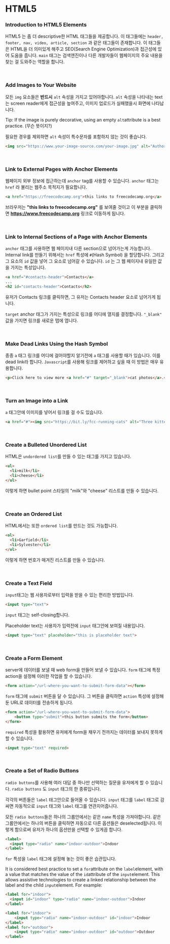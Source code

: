 # HTML5

### Introduction to HTML5 Elements

HTML5 는 좀 더 descriptive한 HTML 태그들을 제공합니다. 이 태그들에는 `header, footer, nav, video, article, section`  과 같은 태그들이 존재합니다. 이 태그들은 HTML을 더 의미있게 해주고 SEO(Search Engine Optimization)과 접근성에 있어 도움을 줍니다. `main` 태그는 검색엔진이나 다른 개발자들이 웹페이지의 주요 내용을 찾는 걸 도와주는 역할을 합니다.

<br>

### Add Images to Your Website

모든 `img` 요소들은 **반드시** `alt`  속성을 가지고 있어야합니다. `alt` 속성을 나타내는 text는 screen reader에게 접근성을 높여주고, 이미지 업로드가 실패했을시 화면에 나타납니다. 

Tip: If the image is purely decorative, using an empty `alt`attribute is a best practice. (무슨 뜻이지?)

필요한 경우를 제외하면 `alt` 속성이 특수문자를 포함하지 않는 것이 좋습니다.

```html
<img src="https://www.your-image-source.com/your-image.jpg" alt="Author standing on a beach with two thumbs up.">
```

<br>

### Link to External Pages with Anchor Elements

웹페이지 외부 정보에 접근하는데 `anchor` tag를 사용할 수 있습니다. `anchor` 태그는 `href` 라 불리는 웹주소 목적지가 필요합니다.

```html
<a href="https://freecodecamp.org">this links to freecodecamp.org</a>
```

브라우저는 **"this links to freecodecamp.org"** 를 보여줄 것이고 이 부분을 클릭하면 **https://www.freecodecamp.org** 링크로 이동하게 됩니다.

<br>

###  Link to Internal Sections of a Page with Anchor Elements

`anchor` 태그를 사용하면 웹 페이지내 다른 section으로 넘어가는게 가능합니다. Internal link를 만들기 위해서는 `href` 특성에 `#`(Hash Symbol) 을 할당합니다. 그리고 그 요소의 `id` 값을 넣어 그 요소로 넘어갈 수 있습니다. `id` 는 그 웹 페이지내 유일한 값을 가지는 특성입니다.

```html
<a href="#contacts-header">Contacts</a>
...
<h2 id="contacts-header">Contacts</h2>
```

유저가 Contacts 링크를 클릭하면, 그 유저는 Contacts header 요소로 넘어가게 됩니다.

`target` anchor 태그가 가지는 특성으로 링크를 어디에 열지를 결정합니다. `"_blank"` 값을 가지면 링크를 새로운 탭에 엽니다.

<br>

### Make Dead Links Using the Hash Symbol

종종 `a` 태그 링크를 어디에 걸어야할지 알기전에 `a` 태그를 사용할 때가 있습니다. 이를 dead link라 합니다. `Javascript`를 사용해 링크를 제어하고 싶을 때 이 방법은 매우 유용합니다. 

```html
<p>Click here to view more <a href="#" target="_blank">cat photos</a>.</p>
```

<br>

### Turn an Image into a Link

`a` 태그안에 이미지를 넣어서 링크를 걸 수도 있습니다.

```html
<a href="#"><img src="https://bit.ly/fcc-running-cats" alt="Three kittens running towards the camera."></a>
```

<br>

### Create a Bulleted Unordered List

HTML은 `undordered list`를 만들 수 있는 태그를 가지고 있습니다.

```html
<ul>
  <li>milk</li>
  <li>cheese</li>
</ul>
```

이렇게 하면 bullet point 스타일의 "milk"와 "cheese" 리스트를 만들 수 있습니다.

<br>

### Create an Ordered List

HTML에서는 또한 `ordered list`를 만드는 것도 가능합니다.

```html
<ol>
  <li>Garfield</li>
  <li>Sylvester</li>
</ol>
```

 이렇게 하면 번호가 매겨진 리스트를 만들 수 있습니다.

<br>

### Create a Text Field

`input`태그는 웹 사용자로부터 입력을 받을 수 있는 편리한 방법입니다.

```html
<input type="text">
```

`input` 태그는 self-closing합니다.

Placeholder text는 사용자가 입력전에 `input` 태그안에 보여질 내용입니다.

```html
<input type="text" placeholder="this is placeholder text">
```

<br>

###  Create a Form Element

server에 데이터를 보낼 때 web form을 만들어 보낼 수 있습니다. `form` 태그에 특정 action을 설정해 이러한 작업을 할 수 있습니다. 

```html
<form action="/url-where-you-want-to-submit-form-data"></form>
```

`form` 태그에 `submit` 버튼을 달 수 있습니다. 그 버튼을 클릭하면 `action` 특성에 설정해둔 URL로 데이터를 전송하게 됩니다. 

```html
<form action="/url-where-you-want-to-submit-form-data">
    <button type="submit">this button submits the form</button>
</form>
```

`required` 특성을 활용하면 유저에게 form을 채우기 전까지는 데이터를 보내지 못하게 할 수 있습니다.

```html
<input type="text" required>
```

<br>

### Create a Set of Radio Buttons

`radio buttons`를 사용해 여러 대답 중 하나만 선택하는 질문을 유저에게 할 수 있습니다. `radio buttons` 도 `input` 태그의 한 종류입니다. 

각각의 버튼들은 `label` 태그안으로 들어올 수 있습니다. `input` 태그를 `label` 태그로 감싸면 자동적으로 `input` 태그와 `label` 태그를 연관지어줍니다. 

모든 `radio buttons`들은 하나의 그룹안에서는 같은 `name` 특성을 가져야합니다. 같은 그룹안에서는 하나의 버튼을 클릭하면 자동으로 다른 옵션들은 deselected됩니다. 이렇게 함으로써 유저가 하나의 옵션만을 선택할 수 있게끔 합니다.

```html
<label> 
  <input type="radio" name="indoor-outdoor">Indoor 
</label>
```

`for` 특성을 `label` 태그에 설정해 놓는 것이 좋은 습관입니다. 

It is considered best practice to set a `for`attribute on the `label`element, with a value that matches the value of the `id`attribute of the `input`element. This allows assistive technologies to create a linked relationship between the label and the child `input`element. For example:

```html
<label for="indoor"> 
  <input id="indoor" type="radio" name="indoor-outdoor">Indoor 
</label>
```

```html
<label for="indoor">
    <input type="radio" name="indoor-outdoor" id="indoor">Indoor
</label>
<label for="outdoor">
    <input type="radio" name="indoor-outdoor" id="outdoor">Outdoor
</label>
```

